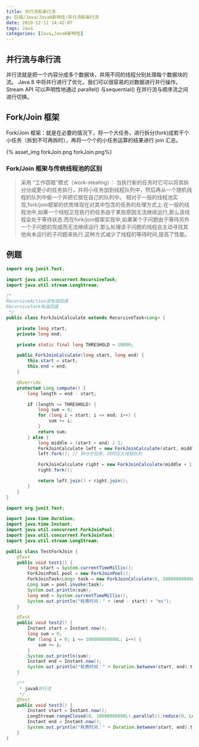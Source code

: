 ```yaml
---
title: 并行流和串行流
p: 后端/Java/Java8新特性/并行流和串行流
date: 2019-12-11 14:42:07
tags: Java
categories: [Java,Java8新特性]
---
```

## 并行流与串行流

并行流就是把一个内容分成多个数据块，并用不同的线程分别处理每个数据块的流。
Java 8 中将并行进行了优化，我们可以很容易的对数据进行并行操作。Stream API 可以声明性地通过 parallel() 与sequential() 在并行流与顺序流之间进行切换。

## Fork/Join 框架

Fork/Join 框架：就是在必要的情况下，将一个大任务，进行拆分(fork)成若干个小任务（拆到不可再拆时），再将一个个的小任务运算的结果进行 join 汇总。

{% asset_img forkJoin.png forkJoin.png%}

### Fork/Join 框架与传统线程池的区别

> 采用 “工作窃取”模式（work-stealing）：
    当执行新的任务时它可以将其拆分分成更小的任务执行，并将小任务加到线程队列中，然后再从一个随机线程的队列中偷一个并把它放在自己的队列中。
> 相对于一般的线程池实现,fork/join框架的优势体现在对其中包含的任务的处理方式上.在一般的线程池中,如果一个线程正在执行的任务由于某些原因无法继续运行,那么该线程会处于等待状态.而在fork/join框架实现中,如果某个子问题由于等待另外一个子问题的完成而无法继续运行.那么处理该子问题的线程会主动寻找其他尚未运行的子问题来执行.这种方式减少了线程的等待时间,提高了性能。

## 例题

```java
import org.junit.Test;

import java.util.concurrent.RecursiveTask;
import java.util.stream.LongStream;

/*
RecursiveAction没有返回值
RecursiveTask有返回值
 */
public class ForkJoinCalculate extends RecursiveTask<Long> {

    private long start;
    private long end;

    private static final long THRESHOLD = 10000;

    public ForkJoinCalculate(long start, long end) {
        this.start = start;
        this.end = end;
    }

    @Override
    protected Long compute() {
        long length = end - start;

        if (length <= THRESHOLD) {
            long sum = 0;
            for (long i = start; i <= end; i++) {
                sum += i;
            }
            return sum;
        } else {
            long middle = (start + end) / 2;
            ForkJoinCalculate left = new ForkJoinCalculate(start, middle);
            left.fork(); // 拆分子任务，同时压入线程队列

            ForkJoinCalculate right = new ForkJoinCalculate(middle + 1, end);
            right.fork();

            return left.join() + right.join();
        }
    }
}
```

```java
import org.junit.Test;

import java.time.Duration;
import java.time.Instant;
import java.util.concurrent.ForkJoinPool;
import java.util.concurrent.ForkJoinTask;
import java.util.stream.LongStream;

public class TestForkJoin {
    @Test
    public void test1() {
        long start = System.currentTimeMillis();
        ForkJoinPool pool = new ForkJoinPool();
        ForkJoinTask<Long> task = new ForkJoinCalculate(0, 10000000000L);
        Long sum = pool.invoke(task);
        System.out.println(sum);
        long end = System.currentTimeMillis();
        System.out.println("耗费时间：" + (end - start) + "ms");
    }

    @Test
    public void test2() {
        Instant start = Instant.now();
        long sum = 0;
        for (long i = 0; i <= 100000000000L; i++) {
            sum += i;
        }
        System.out.println(sum);
        Instant end = Instant.now();
        System.out.println("耗费时间：" + Duration.between(start, end).toMillis() + "ms");
    }

    /**
     * java8并行流
     */
    @Test
    public void test3() {
        Instant start = Instant.now();
        LongStream.rangeClosed(0, 10000000000L).parallel().reduce(0, Long::sum);
        Instant end = Instant.now();
        System.out.println("耗费时间：" + Duration.between(start, end).toMillis() + "ms");
    }
}
```
